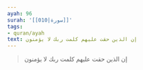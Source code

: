 ```yaml
---
ayah: 96
surah: '[[010|سورة]]'
tags:
- quran/ayah
text: إن الذين حقت عليهم كلمت ربك لا يؤمنون
---
```

> إن الذين حقت عليهم كلمت ربك لا يؤمنون
